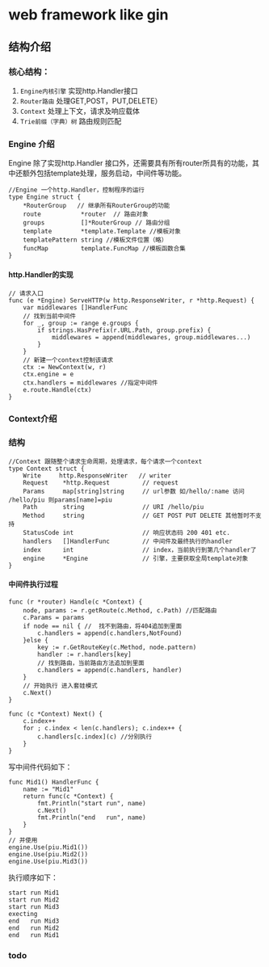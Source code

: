 #  web framework like gin

## 结构介绍
### 核心结构：
1. `Engine内核引擎` 实现http.Handler接口
2. `Router路由` 处理GET,POST，PUT,DELETE）
3. `Context` 处理上下文，请求及响应载体
4. `Trie前缀（字典）树` 路由规则匹配
### Engine 介绍
Engine 除了实现http.Handler 接口外，还需要具有所有router所具有的功能，其中还额外包括template处理，服务启动，中间件等功能。
```golang
//Engine 一个http.Handler，控制程序的运行
type Engine struct {
    *RouterGroup   // 继承所有RouterGroup的功能
    route           *router  // 路由对象
    groups          []*RouterGroup // 路由分组
    template        *template.Template //模板对象
    templatePattern string //模板文件位置（略）
    funcMap         template.FuncMap //模板函数合集
}
```
#### http.Handler的实现
```golang
// 请求入口 
func (e *Engine) ServeHTTP(w http.ResponseWriter, r *http.Request) {
	var middlewares []HandlerFunc
	// 找到当前中间件
	for _, group := range e.groups {
		if strings.HasPrefix(r.URL.Path, group.prefix) {
			middlewares = append(middlewares, group.middlewares...)
		}
	}
	// 新建一个context控制该请求
	ctx := NewContext(w, r)
	ctx.engine = e
	ctx.handlers = middlewares //指定中间件
	e.route.Handle(ctx)
}
```
### Context介绍
### 结构
```golang
//Context 跟随整个请求生命周期，处理请求，每个请求一个context
type Context struct {
	Write     http.ResponseWriter   // writer
	Request    *http.Request         // request
	Params     map[string]string     // url参数 如/hello/:name 访问 /hello/piu 则params[name]=piu
	Path       string                // URI /hello/piu
	Method     string                // GET POST PUT DELETE 其他暂时不支持
	StatusCode int                   // 响应状态码 200 401 etc.
	handlers   []HandlerFunc         // 中间件及最终执行的handler
	index      int                   // index，当前执行到第几个handler了
	engine     *Engine               // 引擎，主要获取全局template对象
}
```
#### 中间件执行过程
```golang
func (r *router) Handle(c *Context) {
	node, params := r.getRoute(c.Method, c.Path) //匹配路由
	c.Params = params
	if node == nil { //  找不到路由，将404追加到里面
		c.handlers = append(c.handlers,NotFound)
	}else {
		key := r.GetRouteKey(c.Method, node.pattern)
		handler := r.handlers[key]
		// 找到路由，当前路由方法追加到里面
		c.handlers = append(c.handlers, handler)
	}
    // 开始执行 进入套娃模式
	c.Next()
}
```
```golang
func (c *Context) Next() {
	c.index++ 
	for ; c.index < len(c.handlers); c.index++ {
		c.handlers[c.index](c) //分别执行
	}
}

```
写中间件代码如下：
```golang
func Mid1() HandlerFunc {
	name := "Mid1"
	return func(c *Context) {
		fmt.Println("start run", name)
		c.Next()
		fmt.Println("end   run", name)
	}
}
// 并使用
engine.Use(piu.Mid1())
engine.Use(piu.Mid2())
engine.Use(piu.Mid3())
```
执行顺序如下：
```text
start run Mid1
start run Mid2
start run Mid3
execting
end   run Mid3
end   run Mid2
end   run Mid1
```


### todo